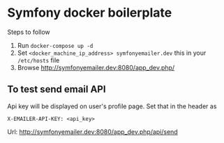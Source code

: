 Symfony docker boilerplate
==========================

Steps to follow

1. Run ``` docker-compose up -d ```
2. Set ``` <docker_machine_ip_address> symfonyemailer.dev ``` this in your ``` /etc/hosts``` file
3. Browse http://symfonyemailer.dev:8080/app_dev.php/


## To test send email API ##

Api key will be displayed on user's profile page. Set that in the header as

```
X-EMAILER-API-KEY: <api_key>
```

Url: http://symfonyemailer.dev:8080/app_dev.php/api/send
